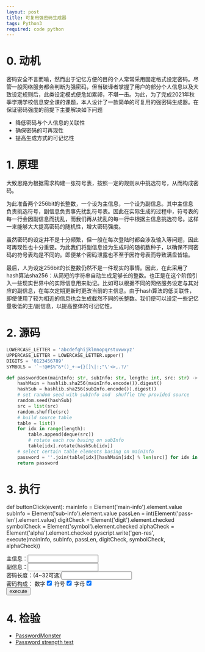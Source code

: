 ```yaml
---
layout: post
title: 可复用强密码生成器
tags: Python3
required: code python
---
```


# 0. 动机

密码安全不言而喻，然而出于记忆方便的目的个人常常采用固定格式设定密码。尽管一般网络服务都会判断为强密码，但当破译者掌握了用户的部分个人信息以及大致设定规则后，此类设定模式便危如累卵，不堪一击。为此，为了完成2021年秋季学期学校信息安全课的课题，本人设计了一款简单的可复用的强密码生成器。在保证密码强度的前提下主要解决如下问题

- 降低密码与个人信息的关联性
- 确保密码的可再现性
- 提高生成方式的可记忆性

# 1. 原理

大致思路为根据需求构建一张符号表，按照一定的规则从中挑选符号，从而构成密码。

为此准备两个256bit的长整数，一个设为主信息，一个设为副信息。其中主信息负责挑选符号，副信息负责事先扰乱符号表。因此在实际生成的过程中，符号表的每一行会因副信息而扰乱，而我们再从扰乱的每一行中根据主信息挑选符号。这样一来能够大大提高密码的随机性，增大密码强度。

虽然密码的设定并不是十分频繁，但一般在每次登陆时都会涉及输入等问题，因此可再现性也十分重要。为此我们将副信息设为生成时的随机数种子，以确保不同密码的符号表均是不同的。即便某个密码泄露也不至于因符号表而导致满盘皆输。

最后，人为设定256bit的长整数仍然不是一件现实的事情。因此，在此采用了hash算法sha256：从简短的字符串自动生成足够长的整数。也正是在这个阶段引入一些现实世界中的实际信息用来助记。比如可以根据不同的网络服务设定与其对应的副信息，在每次定期更新时更改当前的主信息。由于hash算法的低关联性，即使使用了较为相近的信息也会生成截然不同的长整数。我们便可以设定一些记忆量极低的主/副信息，以提高整体的可记忆性。

# 2. 源码

```python
LOWERCASE_LETTER = 'abcdefghijklmnopqrstuvwxyz'
UPPERCASE_LETTER = LOWERCASE_LETTER.upper()
DIGITS = '0123456789'
SYMBOLS = '`~!@#$%^&*()_+-={}[]\|:;"\'<>,.?/'

def passwordGen(mainInfo: str, subInfo: str, length: int, src: str) -> str:
    hashMain = hashlib.sha256(mainInfo.encode()).digest()
    hashSub = hashlib.sha256(subInfo.encode()).digest()
    # set random seed with subInfo and  shuffle the provided source
    random.seed(hashSub)
    src = list(src)
    random.shuffle(src)
    # build source table
    table = list()
    for idx in range(length):
        table.append(deque(src))
        # rotate each row basing on subInfo
        table[idx].rotate(hashSub[idx])
    # select certain table elements basing on mainInfo
    password = ''.join(table[idx][hashMain[idx] % len(src)] for idx in range(length))
    return password
```

# 3. 执行

<py-script src="/assets/src/strong-password-generator/password-gen.py"></py-script>
<py-script>
def buttonClick(event):
    mainInfo = Element('main-info').element.value
    subInfo = Element('sub-info').element.value
    passLen = int(Element('pass-len').element.value)
    digitCheck = Element('digit').element.checked
    symbolCheck = Element('symbol').element.checked
    alphaCheck = Element('alpha').element.checked
    pyscript.write('gen-res', execute(mainInfo, subInfo, passLen, digitCheck, symbolCheck, alphaCheck))
</py-script>
<div>
    <div>主信息：<input class="py-input" id="main-info"></div>
    <div>副信息：<input class="py-input" id="sub-info"></div>
    <div>密码长度：(4~32可选)<input class="py-input" id="pass-len"></div>
    <div>密码构成：
        <span>数字<input type="checkbox" id="digit" checked></span>
        <span>符号<input type="checkbox" id="symbol" checked></span>
        <span>字母<input type="checkbox" id="alpha" checked></span>
    </div>
    <button id="gen-btn" py-onClick="buttonClick">execute</button>
    <p id="gen-res"></p>
</div>

# 4. 检验

- [PasswordMonster](https://www.passwordmonster.com)
- [Password strength test](https://www.uic.edu/apps/strong-password/)
